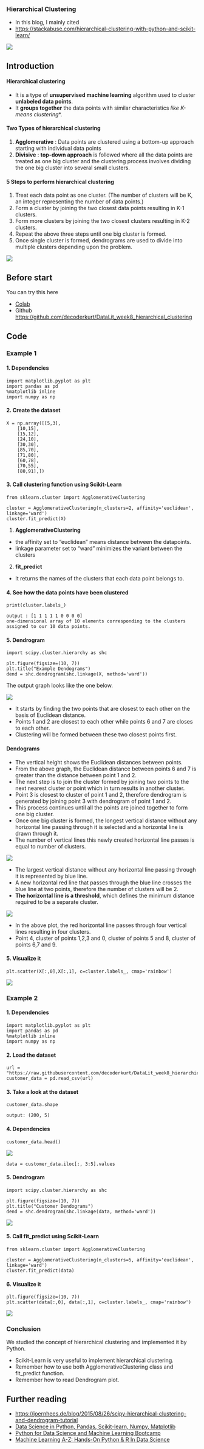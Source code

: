 ### Hierarchical Clustering

- In this blog, I mainly cited
- https://stackabuse.com/hierarchical-clustering-with-python-and-scikit-learn/

![](https://www.theschool.ai/wp-content/uploads/2019/03/hierarchical.png)

## Introduction

#### Hierarchical clustering

- It is a type of **unsupervised machine learning** algorithm used to cluster **unlabeled data points**.
- It **groups together** the data points with similar characteristics *like K-means clustering**.

#### Two Types of hierarchical clustering
1. **Agglomerative** :  Data points are clustered using a bottom-up approach starting with individual data points
2. **Divisive** :  **top-down approach** is followed where all the data points are treated as one big cluster and the clustering process involves dividing the one big cluster into several small clusters.

#### 5 Steps to perform hierarchical clustering
1. Treat each data point as one cluster. (The number of clusters will be K, an integer representing the number of data points.)
2. Form a cluster by joining the two closest data points resulting in K-1 clusters.
3. Form more clusters by joining the two closest clusters resulting in K-2 clusters.
4. Repeat the above three steps until one big cluster is formed.
5. Once single cluster is formed, dendrograms are used to divide into multiple clusters depending upon the problem.
 
![](https://www.theschool.ai/wp-content/uploads/2019/03/clustering.jpg)

## Before start

You can try this here
- [Colab](https://www.theschool.ai/wp-content/uploads/2019/03/colab.png)
- Github https://github.com/decoderkurt/DataLit_week8_hierarchical_clustering

## Code

### Example 1

#### 1. Dependencies
```
import matplotlib.pyplot as plt  
import pandas as pd  
%matplotlib inline
import numpy as np 
```

#### 2. Create the dataset
```
X = np.array([[5,3],  
    [10,15],
    [15,12],
    [24,10],
    [30,30],
    [85,70],
    [71,80],
    [60,78],
    [70,55],
    [80,91],])
```

#### 3. Call clustering function using Scikit-Learn
```
from sklearn.cluster import AgglomerativeClustering

cluster = AgglomerativeClustering(n_clusters=2, affinity='euclidean', linkage='ward')  
cluster.fit_predict(X)
```

1. **AgglomerativeClustering**
- the affinity set to “euclidean” means distance between the datapoints.
- linkage parameter set to “ward” minimizes the variant between the clusters

2. **fit_predict**
- It returns the names of the clusters that each data point belongs to.

#### 4. See how the data points have been clustered
```
print(cluster.labels_)
```
```
output : [1 1 1 1 1 0 0 0 0]
one-dimensional array of 10 elements corresponding to the clusters assigned to our 10 data points.
```

#### 5. Dendrogram
```
import scipy.cluster.hierarchy as shc

plt.figure(figsize=(10, 7))  
plt.title("Example Dendograms")  
dend = shc.dendrogram(shc.linkage(X, method='ward'))
```

The output graph looks like the one below.

![](https://www.theschool.ai/wp-content/uploads/2019/03/dend1.png)

- It starts by finding the two points that are closest to each other on the basis of Euclidean distance.
- Points 1 and 2 are closest to each other while points 6 and 7 are closes to each other.
- Clustering will be formed between these two closest points first.

#### Dendograms

- The vertical height shows the Euclidean distances between points.
- From the above graph, the Euclidean distance between points 6 and 7 is greater than the distance between point 1 and 2.
- The next step is to join the cluster formed by joining two points to the next nearest cluster or point which in turn results in another cluster.
- Point 3 is closest to cluster of point 1 and 2, therefore dendrogram is generated by joining point 3 with dendrogram of point 1 and 2.
- This process continues until all the points are joined together to form one big cluster.
- Once one big cluster is formed, the longest vertical distance without any horizontal line passing through it is selected and a horizontal line is drawn through it.
- The number of vertical lines this newly created horizontal line passes is equal to number of clusters.

![](https://www.theschool.ai/wp-content/uploads/2019/03/dend1-2.png)

- The largest vertical distance without any horizontal line passing through it is represented by blue line.
- A new horizontal red line that passes through the blue line crosses the blue line at two points, therefore the number of clusters will be 2.
- **The horizontal line is a threshold**, which defines the minimum distance required to be a separate cluster.

![](https://www.theschool.ai/wp-content/uploads/2019/03/dend1-1.png)

- In the above plot, the red horizontal line passes through four vertical lines resulting in four clusters.
- Point 4, cluster of points 1,2,3 and 0, cluster of points 5 and 8, cluster of  points 6,7 and 9.

#### 5. Visualize it
```
plt.scatter(X[:,0],X[:,1], c=cluster.labels_, cmap='rainbow')
```

![](https://www.theschool.ai/wp-content/uploads/2019/03/hierarchical-clustering-python-scikit-learn-5.png)

### Example 2

#### 1. Dependencies
```
import matplotlib.pyplot as plt  
import pandas as pd  
%matplotlib inline
import numpy as np  
```

#### 2. Load the dataset
```
url = "https://raw.githubusercontent.com/decoderkurt/DataLit_week8_hierarchical_clustering/master/shopping_data.csv"
customer_data = pd.read_csv(url)
```

#### 3. Take a look at the dataset 
```
customer_data.shape
```
```
output: (200, 5)
```

#### 4. Dependencies
```
customer_data.head()
```

![](https://www.theschool.ai/wp-content/uploads/2019/03/dataset.png)

```
data = customer_data.iloc[:, 3:5].values
```

#### 5. Dendrogram
```
import scipy.cluster.hierarchy as shc

plt.figure(figsize=(10, 7))  
plt.title("Customer Dendograms")  
dend = shc.dendrogram(shc.linkage(data, method='ward'))
```

![](https://www.theschool.ai/wp-content/uploads/2019/03/dend2.png)

#### 5.  Call  fit_predict using Scikit-Learn
```
from sklearn.cluster import AgglomerativeClustering

cluster = AgglomerativeClustering(n_clusters=5, affinity='euclidean', linkage='ward')  
cluster.fit_predict(data)  
```

#### 6.  Visualize it
```
plt.figure(figsize=(10, 7))  
plt.scatter(data[:,0], data[:,1], c=cluster.labels_, cmap='rainbow')
```

![](https://www.theschool.ai/wp-content/uploads/2019/03/ex2.png)

### Conclusion

We studied the concept of hierarchical clustering and implemented it by Python.

- Scikit-Learn is very useful to implement hierarchical clustering.
- Remember how to use both AgglomerativeClustering class and fit_predict function.
- Remember how to read Dendrogram plot.

## Further reading

- https://joernhees.de/blog/2015/08/26/scipy-hierarchical-clustering-and-dendrogram-tutorial
- [Data Science in Python, Pandas, Scikit-learn, Numpy, Matplotlib](http://stackabu.se/data-science-python-pandas-sklearn-numpy)
- [Python for Data Science and Machine Learning Bootcamp](http://stackabu.se/python-data-science-machine-learning-bootcamp)
- [Machine Learning A-Z: Hands-On Python & R In Data Science](http://stackabu.se/machine-learning-hands-on-python-data-science)